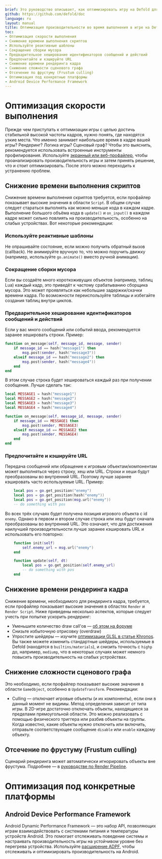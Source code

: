 ```yaml
---
brief: Это руководство описывает, как оптимизировать игру на Defold для стабильной работы с высокой частотой кадров.
github: https://github.com/defold/doc
language: ru
layout: manual
title: Оптимизация производительности во время выполнения в игре на Defold
toc:
- Оптимизация скорости выполнения
- Снижение времени выполнения скриптов
- Используйте реактивные шаблоны
- Сокращение сборки мусора
- Предварительное хеширование идентификаторов сообщений и действий
- Предпочитайте и кэшируйте URL
- Снижение времени рендеринга кадра
- Снижение сложности сценового графа
- Отсечение по фрустуму (Frustum culling)
- Оптимизация под конкретные платформы
- Android Device Performance Framework
---
```


# Оптимизация скорости выполнения
Прежде чем приступать к оптимизации игры с целью достичь стабильной высокой частоты кадров, нужно понять, где находятся узкие места. Что именно занимает наибольшее время в кадре вашей игры? Рендеринг? Логика игры? Сценовый граф? Чтобы это выяснить, рекомендуется использовать встроенные инструменты профилирования. Используйте [экранный или веб-профайлер](/ru/manuals/profiling/), чтобы проанализировать производительность игры и затем принять решение, что и стоит оптимизировать. После этого можно переходить к устранению проблем.

## Снижение времени выполнения скриптов
Снижение времени выполнения скриптов требуется, если профайлер показывает высокие значения в области `Script`. В общем случае следует стараться выполнять как можно меньше кода в каждом кадре. Выполнение большого объёма кода в `update()` и `on_input()` в каждом кадре может сильно повлиять на производительность, особенно на слабых устройствах. Вот некоторые рекомендации:

### Используйте реактивные шаблоны
Не опрашивайте состояние, если можно получить обратный вызов (callback). Не анимируйте вручную то, что можно поручить движку (например, используйте `go.animate()` вместо ручной анимации).

### Сокращение сборки мусора
Если вы создаёте много короткоживущих объектов (например, таблиц Lua) каждый кадр, это приведёт к частому срабатыванию сборщика мусора. Это может проявляться как небольшие задержки/скачки времени кадра. По возможности переиспользуйте таблицы и избегайте создания таблиц внутри циклов.

### Предварительное хеширование идентификаторов сообщений и действий
Если у вас много сообщений или событий ввода, рекомендуется заранее хешировать строки. Пример:

```lua
function on_message(self, message_id, message, sender)
    if message_id == hash("message1") then
        msg.post(sender, hash("message3"))
    elseif message_id == hash("message2") then
        msg.post(sender, hash("message4"))
    end
end
```

В этом случае строка будет хешироваться каждый раз при получении сообщения. Лучше сделать так:

```lua
local MESSAGE1 = hash("message1")
local MESSAGE2 = hash("message2")
local MESSAGE3 = hash("message3")
local MESSAGE4 = hash("message4")

function on_message(self, message_id, message, sender)
    if message_id == MESSAGE1 then
        msg.post(sender, MESSAGE3)
    elseif message_id == MESSAGE2 then
        msg.post(sender, MESSAGE4)
    end
end
```

### Предпочитайте и кэшируйте URL
Передача сообщений или обращение к игровым объектам/компонентам может выполняться через строку, хеш или URL. Строки и хеши будут преобразованы во внутренний URL. Поэтому лучше заранее кэшировать часто используемые URL. Пример:

```lua
    local pos = go.get_position("enemy")
    local pos = go.get_position(hash("enemy"))
    local pos = go.get_position(msg.url("enemy"))
    -- do something with pos
```

Во всех трёх случаях будет получена позиция игрового объекта с id `enemy`. Однако в первом и втором случае строка или хеш будут сначала преобразованы во внутренний URL. Это означает, что для достижения наилучшей производительности лучше заранее кэшировать URL и использовать его повторно:

```lua
    function init(self)
        self.enemy_url = msg.url("enemy")
    end

    function update(self, dt)
        local pos = go.get_position(self.enemy_url)
        -- do something with pos
    end
```

## Снижение времени рендеринга кадра
Снижение времени, необходимого для рендеринга кадра, требуется, если профайлер показывает высокие значения в областях `Render` и `Render Script`. Ниже приведены несколько аспектов, которые следует учесть при попытке ускорить рендеринг:

* Уменьшите количество draw call'ов — [об этом на форуме](https://forum.defold.com/t/draw-calls-and-defold/4674)
* Снизьте избыточную отрисовку (overdraw)
* Упростите шейдеры — изучите [оптимизации GLSL в статье Khronos](https://www.khronos.org/opengl/wiki/GLSL_Optimizations). Вы также можете изменить стандартные шейдеры, используемые в Defold (находятся в `builtins/materials`), и снизить точность с `highp` до, например, `mediump`, что в некоторых случаях может немного повысить производительность на слабых устройствах.

## Снижение сложности сценового графа
Это необходимо, если профайлер показывает высокие значения в области `GameObject`, особенно в `UpdateTransform`. Рекомендации:

* Culling — отключает игровые объекты (и их компоненты), если они в данный момент не видимы. Метод определения зависит от типа игры. В 2D-игре достаточно отключать объекты, находящиеся за пределами прямоугольной области. Это можно реализовать с помощью физического триггера или разбив объекты на группы. Когда известно, какие объекты нужно отключить или включить, отправьте соответствующее сообщение `disable` или `enable` каждому объекту.

## Отсечение по фрустуму (Frustum culling)
Сценарий рендеринга может автоматически игнорировать объекты вне фрустума. Подробнее — в [руководстве по Render Pipeline](/ru/manuals/render/#frustum-culling).

# Оптимизация под конкретные платформы

## Android Device Performance Framework
Android Dynamic Performance Framework — это набор API, позволяющих играм взаимодействовать с системами питания и температуры устройств Android. Это помогает отслеживать поведение системы и настраивать производительность игры на устойчивом уровне без перегрева устройства. Используйте [расширение ADPF](https://defold.com/extension-adpf/), чтобы отслеживать и оптимизировать производительность на Android.